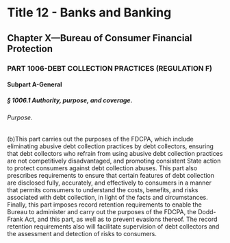 
# Title 12 - Banks and Banking
## Chapter X—Bureau of Consumer Financial Protection
### PART 1006-DEBT COLLECTION PRACTICES (REGULATION F)
#### Subpart A-General
##### § 1006.1 Authority, purpose, and coverage.
###### Purpose.

(b)This part carries out the purposes of the FDCPA, which include eliminating abusive debt collection practices by debt collectors, ensuring that debt collectors who refrain from using abusive debt collection practices are not competitively disadvantaged, and promoting consistent State action to protect consumers against debt collection abuses. This part also prescribes requirements to ensure that certain features of debt collection are disclosed fully, accurately, and effectively to consumers in a manner that permits consumers to understand the costs, benefits, and risks associated with debt collection, in light of the facts and circumstances. Finally, this part imposes record retention requirements to enable the Bureau to administer and carry out the purposes of the FDCPA, the Dodd-Frank Act, and this part, as well as to prevent evasions thereof. The record retention requirements also will facilitate supervision of debt collectors and the assessment and detection of risks to consumers.

